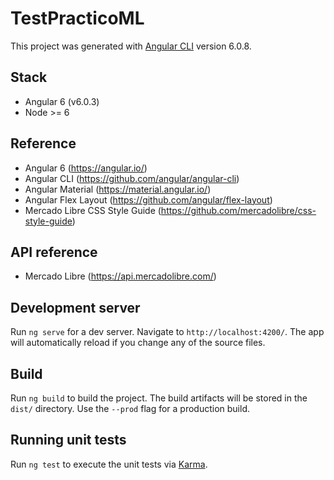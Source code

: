# TestPracticoML

This project was generated with [Angular CLI](https://github.com/angular/angular-cli) version 6.0.8.

## Stack

* Angular 6 (v6.0.3)
* Node >= 6

## Reference

* Angular 6 (https://angular.io/)
* Angular CLI (https://github.com/angular/angular-cli)
* Angular Material (https://material.angular.io/)
* Angular Flex Layout (https://github.com/angular/flex-layout)
* Mercado Libre CSS Style Guide (https://github.com/mercadolibre/css-style-guide)

## API reference

* Mercado Libre (https://api.mercadolibre.com/)

## Development server

Run `ng serve` for a dev server. Navigate to `http://localhost:4200/`. The app will automatically reload if you change any of the source files.

## Build

Run `ng build` to build the project. The build artifacts will be stored in the `dist/` directory. Use the `--prod` flag for a production build.

## Running unit tests

Run `ng test` to execute the unit tests via [Karma](https://karma-runner.github.io).
